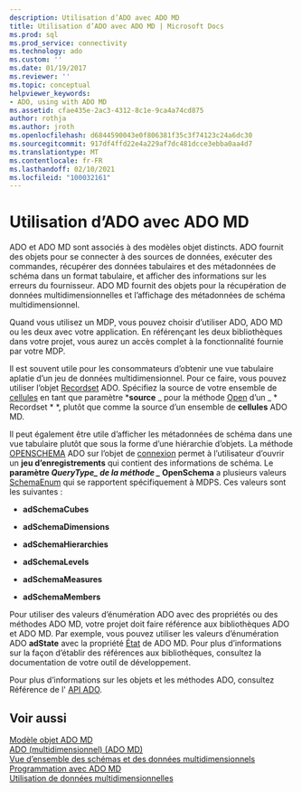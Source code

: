 ```yaml
---
description: Utilisation d’ADO avec ADO MD
title: Utilisation d’ADO avec ADO MD | Microsoft Docs
ms.prod: sql
ms.prod_service: connectivity
ms.technology: ado
ms.custom: ''
ms.date: 01/19/2017
ms.reviewer: ''
ms.topic: conceptual
helpviewer_keywords:
- ADO, using with ADO MD
ms.assetid: cfae435e-2ac3-4312-8c1e-9ca4a74cd875
author: rothja
ms.author: jroth
ms.openlocfilehash: d6844590043e0f806381f35c3f74123c24a6dc30
ms.sourcegitcommit: 917df4ffd22e4a229af7dc481dcce3ebba0aa4d7
ms.translationtype: MT
ms.contentlocale: fr-FR
ms.lasthandoff: 02/10/2021
ms.locfileid: "100032161"
---
```

# <a name="using-ado-with-ado-md"></a>Utilisation d’ADO avec ADO MD
ADO et ADO MD sont associés à des modèles objet distincts. ADO fournit des objets pour se connecter à des sources de données, exécuter des commandes, récupérer des données tabulaires et des métadonnées de schéma dans un format tabulaire, et afficher des informations sur les erreurs du fournisseur. ADO MD fournit des objets pour la récupération de données multidimensionnelles et l’affichage des métadonnées de schéma multidimensionnel.  
  
 Quand vous utilisez un MDP, vous pouvez choisir d’utiliser ADO, ADO MD ou les deux avec votre application. En référençant les deux bibliothèques dans votre projet, vous aurez un accès complet à la fonctionnalité fournie par votre MDP.  
  
 Il est souvent utile pour les consommateurs d’obtenir une vue tabulaire aplatie d’un jeu de données multidimensionnel. Pour ce faire, vous pouvez utiliser l’objet [Recordset](../../reference/ado-api/recordset-object-ado.md) ADO. Spécifiez la source de votre ensemble de [cellules](../../reference/ado-md-api/cellset-object-ado-md.md) en tant que paramètre ***source** _ pour la méthode [Open](../../reference/ado-api/open-method-ado-recordset.md) d’un _ * Recordset * *, plutôt que comme la source d’un ensemble de **cellules** ADO MD.  
  
 Il peut également être utile d’afficher les métadonnées de schéma dans une vue tabulaire plutôt que sous la forme d’une hiérarchie d’objets. La méthode [OPENSCHEMA](../../reference/ado-api/openschema-method.md) ADO sur l’objet de [connexion](../../reference/ado-api/connection-object-ado.md) permet à l’utilisateur d’ouvrir un **jeu d’enregistrements** qui contient des informations de schéma. Le **paramètre _QueryType_*_ de la méthode _* OpenSchema** a plusieurs valeurs [SchemaEnum](../../reference/ado-api/schemaenum.md) qui se rapportent spécifiquement à MDPS. Ces valeurs sont les suivantes :  
  
-   **adSchemaCubes**  
  
-   **adSchemaDimensions**  
  
-   **adSchemaHierarchies**  
  
-   **adSchemaLevels**  
  
-   **adSchemaMeasures**  
  
-   **adSchemaMembers**  
  
 Pour utiliser des valeurs d’énumération ADO avec des propriétés ou des méthodes ADO MD, votre projet doit faire référence aux bibliothèques ADO et ADO MD. Par exemple, vous pouvez utiliser les valeurs d’énumération ADO **adState** avec la propriété [État](../../reference/ado-md-api/state-property-ado-md.md) de ADO MD. Pour plus d’informations sur la façon d’établir des références aux bibliothèques, consultez la documentation de votre outil de développement.  
  
 Pour plus d’informations sur les objets et les méthodes ADO, consultez Référence de l' [API ADO](../../reference/ado-api/ado-api-reference.md).  
  
## <a name="see-also"></a>Voir aussi  
 [Modèle objet ADO MD](../../reference/ado-md-api/ado-md-object-model.md)   
 [ADO (multidimensionnel) (ADO MD)](./ado-multidimensional-ado-md.md)   
 [Vue d’ensemble des schémas et des données multidimensionnels](./overview-of-multidimensional-schemas-and-data.md)   
 [Programmation avec ADO MD](./programming-with-ado-md.md)   
 [Utilisation de données multidimensionnelles](./working-with-multidimensional-data.md)